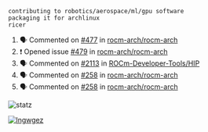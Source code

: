 ```
contributing to robotics/aerospace/ml/gpu software
packaging it for archlinux
ricer
```

<!--START_SECTION:activity-->
1. 🗣 Commented on [#477](https://github.com/rocm-arch/rocm-arch/issues/477) in [rocm-arch/rocm-arch](https://github.com/rocm-arch/rocm-arch)
2. ❗️ Opened issue [#479](https://github.com/rocm-arch/rocm-arch/issues/479) in [rocm-arch/rocm-arch](https://github.com/rocm-arch/rocm-arch)
3. 🗣 Commented on [#2113](https://github.com/ROCm-Developer-Tools/HIP/issues/2113) in [ROCm-Developer-Tools/HIP](https://github.com/ROCm-Developer-Tools/HIP)
4. 🗣 Commented on [#258](https://github.com/rocm-arch/rocm-arch/issues/258) in [rocm-arch/rocm-arch](https://github.com/rocm-arch/rocm-arch)
5. 🗣 Commented on [#258](https://github.com/rocm-arch/rocm-arch/issues/258) in [rocm-arch/rocm-arch](https://github.com/rocm-arch/rocm-arch)
<!--END_SECTION:activity-->


![statz](https://github-readme-stats.vercel.app/api?username=acxz&include_all_commits=true&show_icons=true)

[![lngwgez](https://github-readme-stats.vercel.app/api/top-langs/?username=acxz&layout=compact)](https://github.com/acxz/github-readme-stats)


<!--
**acxz/acxz** is a ✨ _special_ ✨ repository because its `README.md` (this file) appears on your GitHub profile.

Here are some ideas to get you started:

- 🔭 I’m currently working on ...
- 🌱 I’m currently learning ...
- 👯 I’m looking to collaborate on ...
- 🤔 I’m looking for help with ...
- 💬 Ask me about ...
- 📫 How to reach me: ...
- 😄 Pronouns: ...
- ⚡ Fun fact: ...
-->
